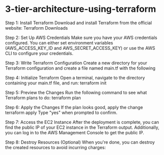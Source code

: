 # 3-tier-architecture-using-terraform
Step 1: Install Terraform
Download and install Terraform from the official website: Terraform Downloads

Step 2: Set Up AWS Credentials
Make sure you have your AWS credentials configured. You can either set environment variables (AWS_ACCESS_KEY_ID and AWS_SECRET_ACCESS_KEY) or use the AWS CLI to configure your credentials.

Step 3: Write Terraform Configuration
Create a new directory for your Terraform configuration and create a file named main.tf with the following 

Step 4: Initialize Terraform
Open a terminal, navigate to the directory containing your main.tf file, and run:
terraform init

Step 5: Preview the Changes
Run the following command to see what Terraform plans to do:
terraform plan

Step 6: Apply the Changes
If the plan looks good, apply the change
terraform apply
Type "yes" when prompted to confirm.

Step 7: Access the EC2 Instance
After the deployment is complete, you can find the public IP of your EC2 instance in the Terraform output. Additionally, you can log in to the AWS Management Console to get the public IP.

Step 8: Destroy Resources (Optional)
When you're done, you can destroy the created resources to avoid incurring charges:
